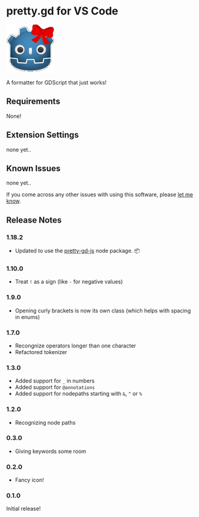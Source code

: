 # pretty.gd for VS Code

![pretty godot](./images/pretty.png)

A formatter for GDScript that just works! 

## Requirements

None!

## Extension Settings

none yet..

## Known Issues

none yet..

If you come across any other issues with using this software, please [let me know](https://github.com/poeticAndroid/pretty-gd-vs/issues).

## Release Notes

### 1.18.2

 - Updated to use the [pretty-gd-js](https://www.npmjs.com/package/pretty-gd-js) node package. 📦

### 1.10.0

 - Treat `!` as a sign (like `-` for negative values)

### 1.9.0

 - Opening curly brackets is now its own class (which helps with spacing in enums)

### 1.7.0

 - Recongnize operators longer than one character
 - Refactored tokenizer

### 1.3.0

 - Added support for `_` in numbers
 - Added support for `@annotations`
 - Added support for nodepaths starting with `&`, `^` or `%`

### 1.2.0

 - Recognizing node paths

### 0.3.0

 - Giving keywords some room

### 0.2.0

  - Fancy icon!

### 0.1.0

Initial release!

